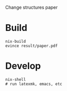 Change structures paper

# Build

```
nix-build
evince result/paper.pdf
```

# Develop

```
nix-shell
# run latexmk, emacs, etc
```
